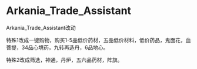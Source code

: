 # Arkania_Trade_Assistant


Arkania_Trade_Assistant改动

特殊1改成一键购物，购买1-5品低价药材，五品低价材料，低价药品，鬼面花，血菩提，34品心境药，九转再造丹，6品地心。

特殊2改成筛选，神通，丹炉，五六品药材，阵旗。